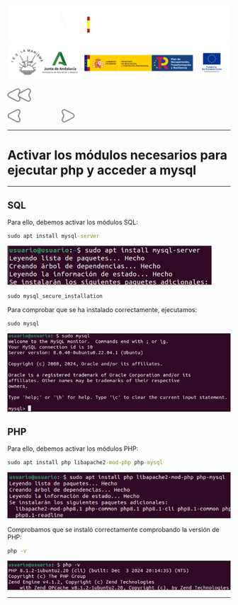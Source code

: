 ![](/.resGen/_bannerD.png#gh-dark-mode-only)
![](/.resGen/_bannerL.png#gh-light-mode-only)

<a href="/ServidoresWeb/readme.md"><img src="/.resGen/_back.svg" width="52.5"></a>

<a href="1.md"><img src="/.resGen/_arrow_r.svg" width="30"></a>
&emsp;&emsp;&emsp;&emsp;&emsp;&emsp;
<a href="3.md"><img src="/.resGen/_arrow.svg" width="30"></a>

---

# Activar los módulos necesarios para ejecutar php y acceder a mysql

---

## SQL

Para ello, debemos activar los módulos SQL:

``` cmd
sudo apt install mysql-server
```

![](img/7.png)

``` cmd
sudo mysql_secure_installation
```

Para comprobar que se ha instalado correctamente, ejecutamos:

``` cmd
sudo mysql
```

![](img/8.png)

## PHP

Para ello, debemos activar los módulos PHP:

``` cmd
sudo apt install php libapache2-mod-php php-mysql
```

![](img/9.png)

Comprobamos que se instaló correctamente comprobando la versión de PHP:

``` cmd
php -v
```

![](img/10.png)

---